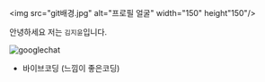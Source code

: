 <img src="git배경.jpg" alt="프로필 얼굴" width="150" height"150"/>
<!-- 안녕하세요 저는 김지윤 입니다. -->
<!-- 안녕하세요 저는<mark>김지윤</mark>입니다.
 -->
 안녕하세요 저는 `김지윤`입니다.

 ![googlechat](https://img.shields.io/badge/googlechat-00AC47.svg?&style=for-the-badge&logo=googlechat&logoColor=white) 

* 바이브코딩 (느낌이 좋은코딩)
